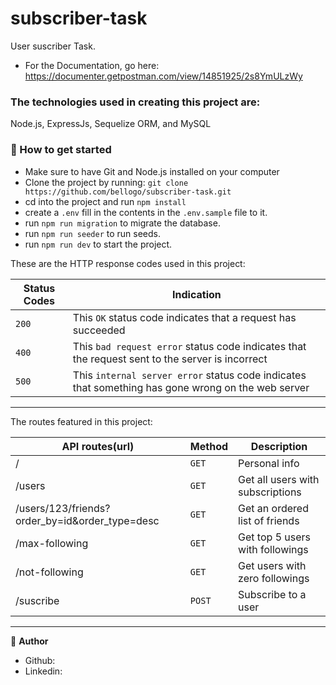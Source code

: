 # subscriber-task

User suscriber Task.

- For the Documentation, go here: https://documenter.getpostman.com/view/14851925/2s8YmULzWy

### The technologies used in creating this project are:

Node.js, ExpressJs, Sequelize ORM, and MySQL

### :rocket: How to get started

- Make sure to have Git and Node.js installed on your computer
- Clone the project by running: `git clone https://github.com/bellogo/subscriber-task.git`
- cd into the project and run `npm install`
- create a `.env` fill in the contents in the `.env.sample` file to it.
- run `npm run migration` to migrate the database.
- run `npm run seeder` to run seeds.
- run `npm run dev` to start the project.

These are the HTTP response codes used in this project:

| Status Codes | Indication                                                                                            |
|   ---        | ---                                                                                                   |
|  `200`       | This `OK` status code indicates that a request has succeeded                                          |
|  `400`       | This `bad request error` status code indicates that the request sent to the server is incorrect       |
|  `500`       | This `internal server error` status code indicates that something has gone wrong on the web server           |

<hr>

The routes featured in this project:

| API routes(url)       | Method   | Description                                         |
| ---                   | ---      | ---                                                 |
| /         | `GET`   |  Personal info                    |
| /users   | `GET`   | Get all users with subscriptions                  |
|  /users/123/friends?order_by=id&order_type=desc       | `GET`   | Get an ordered list of friends                                         |
|  /max-following                   |  `GET`    | Get top 5 users with followings                                                 |
| /not-following         | `GET`   |  Get users with zero followings                    |         |
| /suscribe         | `POST`   |  Subscribe to a user                    |         |




<hr>


👤 **Author**

- Github: 
- Linkedin: 

